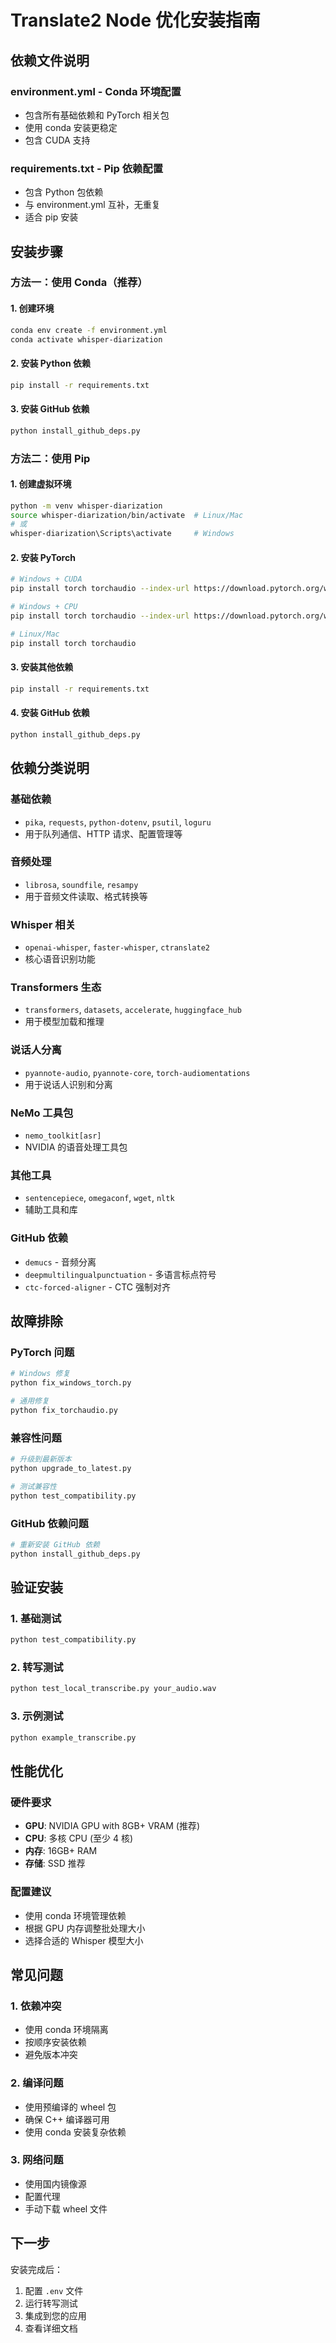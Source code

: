 # Translate2 Node 优化安装指南

## 依赖文件说明

### environment.yml - Conda 环境配置
- 包含所有基础依赖和 PyTorch 相关包
- 使用 conda 安装更稳定
- 包含 CUDA 支持

### requirements.txt - Pip 依赖配置
- 包含 Python 包依赖
- 与 environment.yml 互补，无重复
- 适合 pip 安装

## 安装步骤

### 方法一：使用 Conda（推荐）

#### 1. 创建环境
```bash
conda env create -f environment.yml
conda activate whisper-diarization
```

#### 2. 安装 Python 依赖
```bash
pip install -r requirements.txt
```

#### 3. 安装 GitHub 依赖
```bash
python install_github_deps.py
```

### 方法二：使用 Pip

#### 1. 创建虚拟环境
```bash
python -m venv whisper-diarization
source whisper-diarization/bin/activate  # Linux/Mac
# 或
whisper-diarization\Scripts\activate     # Windows
```

#### 2. 安装 PyTorch
```bash
# Windows + CUDA
pip install torch torchaudio --index-url https://download.pytorch.org/whl/cu121

# Windows + CPU
pip install torch torchaudio --index-url https://download.pytorch.org/whl/cpu

# Linux/Mac
pip install torch torchaudio
```

#### 3. 安装其他依赖
```bash
pip install -r requirements.txt
```

#### 4. 安装 GitHub 依赖
```bash
python install_github_deps.py
```

## 依赖分类说明

### 基础依赖
- `pika`, `requests`, `python-dotenv`, `psutil`, `loguru`
- 用于队列通信、HTTP 请求、配置管理等

### 音频处理
- `librosa`, `soundfile`, `resampy`
- 用于音频文件读取、格式转换等

### Whisper 相关
- `openai-whisper`, `faster-whisper`, `ctranslate2`
- 核心语音识别功能

### Transformers 生态
- `transformers`, `datasets`, `accelerate`, `huggingface_hub`
- 用于模型加载和推理

### 说话人分离
- `pyannote-audio`, `pyannote-core`, `torch-audiomentations`
- 用于说话人识别和分离

### NeMo 工具包
- `nemo_toolkit[asr]`
- NVIDIA 的语音处理工具包

### 其他工具
- `sentencepiece`, `omegaconf`, `wget`, `nltk`
- 辅助工具和库

### GitHub 依赖
- `demucs` - 音频分离
- `deepmultilingualpunctuation` - 多语言标点符号
- `ctc-forced-aligner` - CTC 强制对齐

## 故障排除

### PyTorch 问题
```bash
# Windows 修复
python fix_windows_torch.py

# 通用修复
python fix_torchaudio.py
```

### 兼容性问题
```bash
# 升级到最新版本
python upgrade_to_latest.py

# 测试兼容性
python test_compatibility.py
```

### GitHub 依赖问题
```bash
# 重新安装 GitHub 依赖
python install_github_deps.py
```

## 验证安装

### 1. 基础测试
```bash
python test_compatibility.py
```

### 2. 转写测试
```bash
python test_local_transcribe.py your_audio.wav
```

### 3. 示例测试
```bash
python example_transcribe.py
```

## 性能优化

### 硬件要求
- **GPU**: NVIDIA GPU with 8GB+ VRAM (推荐)
- **CPU**: 多核 CPU (至少 4 核)
- **内存**: 16GB+ RAM
- **存储**: SSD 推荐

### 配置建议
- 使用 conda 环境管理依赖
- 根据 GPU 内存调整批处理大小
- 选择合适的 Whisper 模型大小

## 常见问题

### 1. 依赖冲突
- 使用 conda 环境隔离
- 按顺序安装依赖
- 避免版本冲突

### 2. 编译问题
- 使用预编译的 wheel 包
- 确保 C++ 编译器可用
- 使用 conda 安装复杂依赖

### 3. 网络问题
- 使用国内镜像源
- 配置代理
- 手动下载 wheel 文件

## 下一步

安装完成后：
1. 配置 `.env` 文件
2. 运行转写测试
3. 集成到您的应用
4. 查看详细文档 
